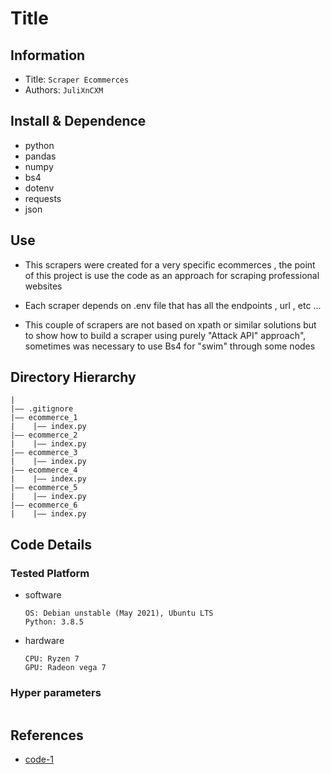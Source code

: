 Title
===
## Information
- Title:  `Scraper Ecommerces`
- Authors:  `JuliXnCXM`

## Install & Dependence
- python
- pandas
- numpy
- bs4
- dotenv
- requests
- json

## Use

- This scrapers were created for a very specific ecommerces , the point of this project is use the code as an approach for scraping professional websites

- Each scraper depends on .env file that has all the endpoints , url , etc ...

- This couple of scrapers are not based on xpath or similar solutions but to show how to build a scraper using purely "Attack API" approach", sometimes was necessary to use Bs4 for "swim" through some nodes

## Directory Hierarchy
```
|
|—— .gitignore
|—— ecommerce_1
|    |—— index.py
|—— ecommerce_2
|    |—— index.py
|—— ecommerce_3
|    |—— index.py
|—— ecommerce_4
|    |—— index.py
|—— ecommerce_5
|    |—— index.py
|—— ecommerce_6
|    |—— index.py
```
## Code Details
### Tested Platform
- software
  ```
  OS: Debian unstable (May 2021), Ubuntu LTS
  Python: 3.8.5
  ```
- hardware
  ```
  CPU: Ryzen 7
  GPU: Radeon vega 7
  ```
### Hyper parameters
```
```
## References
- [code-1](https://github.com/JuliXnCXm/)
  
